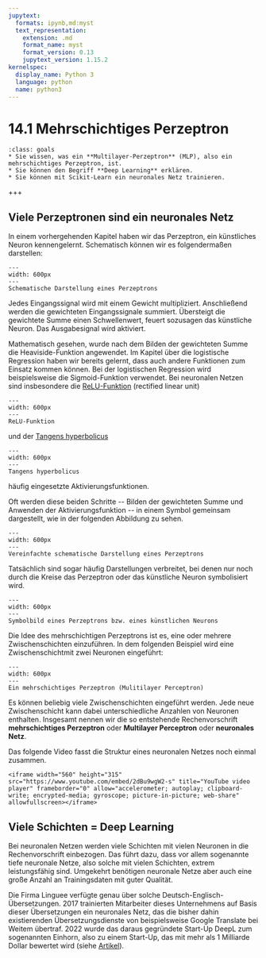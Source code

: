 ```yaml
---
jupytext:
  formats: ipynb,md:myst
  text_representation:
    extension: .md
    format_name: myst
    format_version: 0.13
    jupytext_version: 1.15.2
kernelspec:
  display_name: Python 3
  language: python
  name: python3
---
```


# 14.1 Mehrschichtiges Perzeptron

```{admonition} Lernziele
:class: goals
* Sie wissen, was ein **Multilayer-Perzeptron** (MLP), also ein mehrschichtiges Perzeptron, ist.
* Sie können den Begriff **Deep Learning** erklären.
* Sie können mit Scikit-Learn ein neuronales Netz trainieren.
```

+++

## Viele Perzeptronen sind ein neuronales Netz

In einem vorhergehenden Kapitel haben wir das Perzeptron, ein künstliches Neuron
kennengelernt. Schematisch können wir es folgendermaßen darstellen:

```{figure} pics/perceptron.svg
---
width: 600px
---
Schematische Darstellung eines Perzeptrons
```

Jedes Eingangssignal wird mit einem Gewicht multipliziert. Anschließend werden
die gewichteten Eingangssignale summiert. Übersteigt die gewichtete Summe einen
Schwellenwert, feuert sozusagen das künstliche Neuron. Das Ausgabesignal wird
aktiviert.

Mathematisch gesehen, wurde nach dem Bilden der gewichteten Summe die
Heaviside-Funktion angewendet. Im Kapitel über die logistische Regression haben
wir bereits gelernt, dass auch andere Funktionen zum Einsatz kommen können. Bei
der logistischen Regression wird beispielsweise die Sigmoid-Funktion verwendet.
Bei neuronalen Netzen sind insbesondere die
[ReLU-Funktion](https://de.wikipedia.org/wiki/Rectifier_(neuronale_Netzwerke))
(rectified linear unit)

```{figure} pics/plot_relu_function.svg
---
width: 600px
---
ReLU-Funktion
```

und der [Tangens hyperbolicus](https://de.wikipedia.org/wiki/Tangens_hyperbolicus_und_Kotangens_hyperbolicus)

```{figure} pics/plot_tanh_function.svg
---
width: 600px
---
Tangens hyperbolicus
```

häufig eingesetzte Aktivierungsfunktionen.

Oft werden diese beiden Schritte -- Bilden der gewichteten Summe und Anwenden
der Aktivierungsfunktion -- in einem Symbol gemeinsam dargestellt, wie in der
folgenden Abbildung zu sehen.

```{figure} pics/neuron.svg
---
width: 600px
---
Vereinfachte schematische Darstellung eines Perzeptrons
```

Tatsächlich sind sogar häufig Darstellungen verbreitet, bei denen nur noch durch
die Kreise das Perzeptron oder das künstliche Neuron symbolisiert wird.

```{figure} pics/neuron_symbolisch.svg
---
width: 600px
---
Symbolbild eines Perzeptrons bzw. eines künstlichen Neurons
```

Die Idee des mehrschichtigen Perzeptrons ist es, eine oder mehrere
Zwischenschichten einzuführen. In dem folgenden Beispiel wird eine
Zwischenschichtmit zwei Neuronen eingeführt:

```{figure} pics/MLP_1layer_2neurons.svg
---
width: 600px
---
Ein mehrschichtiges Perzeptron (Mulitilayer Perceptron)
```

Es können beliebig viele Zwischenschichten eingeführt werden. Jede neue
Zwischenschicht kann dabei unterschiedliche Anzahlen von Neuronen enthalten.
Insgesamt nennen wir die so entstehende Rechenvorschrift **mehrschichtiges
Perzeptron** oder **Multilayer Perceptron** oder **neuronales Netz**.

Das folgende Video fasst die Struktur eines neuronalen Netzes noch einmal zusammen.

```{dropdown} Video
<iframe width="560" height="315" src="https://www.youtube.com/embed/2dBu9wgW2-s" title="YouTube video player" frameborder="0" allow="accelerometer; autoplay; clipboard-write; encrypted-media; gyroscope; picture-in-picture; web-share" allowfullscreen></iframe>
```

## Viele Schichten = Deep Learning

Bei neuronalen Netzen werden viele Schichten mit vielen Neuronen in die
Rechenvorschrift einbezogen. Das führt dazu, dass vor allem sogenannte tiefe
neuronale Netze, also solche mit vielen Schichten, extrem leistungsfähig sind.
Umgekehrt benötigen neuronale Netze aber auch eine große Anzahl an
Trainingsdaten mit guter Qualität.

Die Firma Linguee verfügte genau über solche Deutsch-Englisch-Übersetzungen.
2017 trainierten Mitarbeiter dieses Unternehmens auf Basis dieser Übersetzungen
ein neuronales Netz, das die bisher dahin existierenden Übersetzungsdienste von
beispielsweise Google Translate bei Weitem übertraf. 2022 wurde das daraus
gegründete Start-Up DeepL zum sogenannten Einhorn, also zu einem Start-Up, das
mit mehr als 1 Milliarde Dollar bewertet wird (siehe
[Artikel](https://www.faz.net/aktuell/wirtschaft/deepl-der-online-uebersetzungsdienst-wird-zum-einhorn-18467883.html)).
